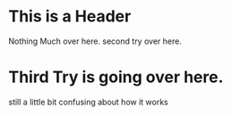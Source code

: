 # This is a Header

Nothing Much over here. 
second try over here.


# Third Try is going over here.
still a little bit confusing about how it works
